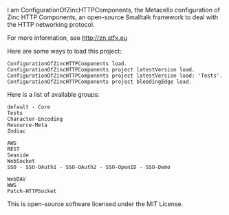 I am ConfigurationOfZincHTTPComponents, the Metacello configuration of Zinc HTTP Components, an open-source Smalltalk framework to deal with the HTTP networking protocol.

For more information, see http://zn.stfx.eu

Here are some ways to load this project:

	ConfigurationOfZincHTTPComponents load.
	ConfigurationOfZincHTTPComponents project latestVersion load.
	ConfigurationOfZincHTTPComponents project latestVersion load: 'Tests'.
	ConfigurationOfZincHTTPComponents project bleedingEdge load.

Here is a list of available groups:

	default - Core
	Tests
	Character-Encoding
	Resource-Meta
	Zodiac
	
	AWS
	REST
	Seaside
	WebSocket
	SSO - SSO-OAuth1 - SSO-OAuth2 - SSO-OpenID - SSO-Demo
	
	WebDAV
	WWS
	Patch-HTTPSocket
	
This is open-source software licensed under the MIT License.